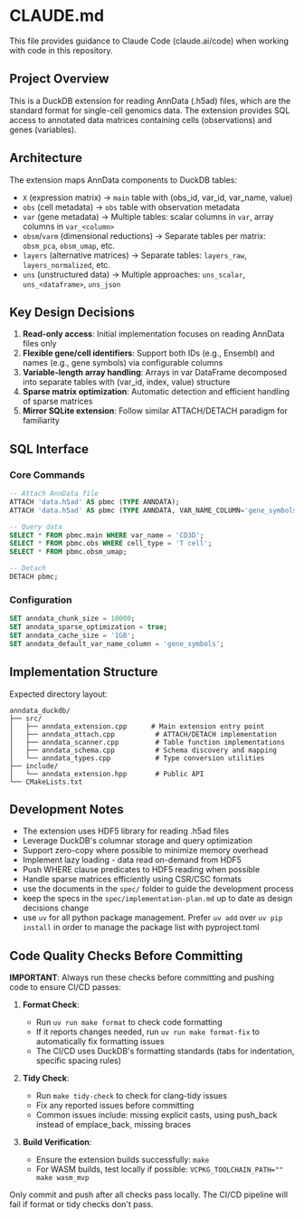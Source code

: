 # CLAUDE.md

This file provides guidance to Claude Code (claude.ai/code) when working with code in this repository.

## Project Overview

This is a DuckDB extension for reading AnnData (.h5ad) files, which are the standard format for single-cell genomics data. The extension provides SQL access to annotated data matrices containing cells (observations) and genes (variables).

## Architecture

The extension maps AnnData components to DuckDB tables:
- `X` (expression matrix) → `main` table with (obs_id, var_id, var_name, value)
- `obs` (cell metadata) → `obs` table with observation metadata
- `var` (gene metadata) → Multiple tables: scalar columns in `var`, array columns in `var_<column>`
- `obsm`/`varm` (dimensional reductions) → Separate tables per matrix: `obsm_pca`, `obsm_umap`, etc.
- `layers` (alternative matrices) → Separate tables: `layers_raw`, `layers_normalized`, etc.
- `uns` (unstructured data) → Multiple approaches: `uns_scalar`, `uns_<dataframe>`, `uns_json`

## Key Design Decisions

1. **Read-only access**: Initial implementation focuses on reading AnnData files only
2. **Flexible gene/cell identifiers**: Support both IDs (e.g., Ensembl) and names (e.g., gene symbols) via configurable columns
3. **Variable-length array handling**: Arrays in var DataFrame decomposed into separate tables with (var_id, index, value) structure
4. **Sparse matrix optimization**: Automatic detection and efficient handling of sparse matrices
5. **Mirror SQLite extension**: Follow similar ATTACH/DETACH paradigm for familiarity

## SQL Interface

### Core Commands
```sql
-- Attach AnnData file
ATTACH 'data.h5ad' AS pbmc (TYPE ANNDATA);
ATTACH 'data.h5ad' AS pbmc (TYPE ANNDATA, VAR_NAME_COLUMN='gene_symbols', VAR_ID_COLUMN='ensembl_id');

-- Query data
SELECT * FROM pbmc.main WHERE var_name = 'CD3D';
SELECT * FROM pbmc.obs WHERE cell_type = 'T cell';
SELECT * FROM pbmc.obsm_umap;

-- Detach
DETACH pbmc;
```

### Configuration
```sql
SET anndata_chunk_size = 10000;
SET anndata_sparse_optimization = true;
SET anndata_cache_size = '1GB';
SET anndata_default_var_name_column = 'gene_symbols';
```

## Implementation Structure

Expected directory layout:
```
anndata_duckdb/
├── src/
│   ├── anndata_extension.cpp      # Main extension entry point
│   ├── anndata_attach.cpp          # ATTACH/DETACH implementation
│   ├── anndata_scanner.cpp         # Table function implementations
│   ├── anndata_schema.cpp          # Schema discovery and mapping
│   └── anndata_types.cpp           # Type conversion utilities
├── include/
│   └── anndata_extension.hpp       # Public API
└── CMakeLists.txt
```

## Development Notes

- The extension uses HDF5 library for reading .h5ad files
- Leverage DuckDB's columnar storage and query optimization
- Support zero-copy where possible to minimize memory overhead
- Implement lazy loading - data read on-demand from HDF5
- Push WHERE clause predicates to HDF5 reading when possible
- Handle sparse matrices efficiently using CSR/CSC formats
- use the documents in the `spec/` folder to guide the development process
- keep the specs in the `spec/implementation-plan.md` up to date as design decisions change
- use `uv` for all python package management. Prefer `uv add` over `uv pip install` in order to manage the package list with pyproject.toml

## Code Quality Checks Before Committing

**IMPORTANT**: Always run these checks before committing and pushing code to ensure CI/CD passes:

1. **Format Check**: 
   - Run `uv run make format` to check code formatting
   - If it reports changes needed, run `uv run make format-fix` to automatically fix formatting issues
   - The CI/CD uses DuckDB's formatting standards (tabs for indentation, specific spacing rules)

2. **Tidy Check**: 
   - Run `make tidy-check` to check for clang-tidy issues
   - Fix any reported issues before committing
   - Common issues include: missing explicit casts, using push_back instead of emplace_back, missing braces

3. **Build Verification**:
   - Ensure the extension builds successfully: `make`
   - For WASM builds, test locally if possible: `VCPKG_TOOLCHAIN_PATH="" make wasm_mvp`

Only commit and push after all checks pass locally. The CI/CD pipeline will fail if format or tidy checks don't pass.